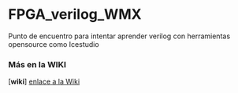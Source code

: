 # FPGA_verilog_WMX
Punto de encuentro para intentar aprender verilog con  herramientas opensource como Icestudio

### Más en la WIKI  


[**wiki**] [enlace a la Wiki]



[enlace a la Wiki]: https://github.com/jospicant/FPGA_verilog_WMX/wiki/00_Home
